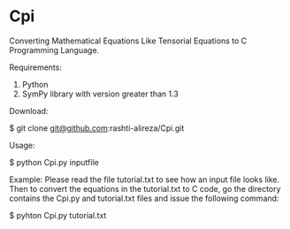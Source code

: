 # Cpi
Converting Mathematical Equations Like Tensorial Equations to C Programming Language.

Requirements:
1. Python
2. SymPy library with version greater than 1.3

Download:

$ git clone git@github.com:rashti-alireza/Cpi.git

Usage:

$ python Cpi.py inputfile

Example:
Please read the file tutorial.txt to see how an input file looks like.
Then to convert the equations in the tutorial.txt to C code, go the directory
contains the Cpi.py and tutorial.txt files and issue the following command:

$ pyhton Cpi.py tutorial.txt
